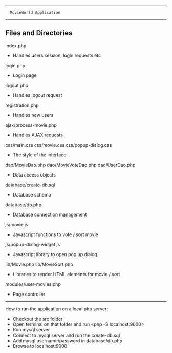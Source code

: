 ----------------------------------

      MovieWorld Application

----------------------------------


Files and Directories
---------------------

index.php
* Handles users session, login requests etc

login.php
* Login page

logout.php
* Handles logout request

registration.php
* Handles new users

ajax/process-movie.php
* Handles AJAX requests

css/main.css
css/movie.css
css/popup-dialog.css
* The style of the interface

dao/MovieDao.php
dao/MovieVoteDao.php
dao/UserDao.php
* Data access objects 

database/create-db.sql
* Database schema

database/db.php
* Database connection management

js/movie.js
* Javascript functions to vote / sort movie
 
js/popup-dialog-widget.js
* Javascript library to open pop up dialog

lib/Movie.php
lib/MovieSort.php
* Libraries to render HTML elements for movie / sort

modules/user-movies.php
* Page controller

----------------------------------

How to run the application on a local php server:
* Checkout the src folder
* Open terminal on that folder and run <php -S localhost:9000>
* Run mysql server
* Connect to mysql server and run the create-db.sql
* Add mysql username/password in database/db.php
* Browse to localhost:9000

